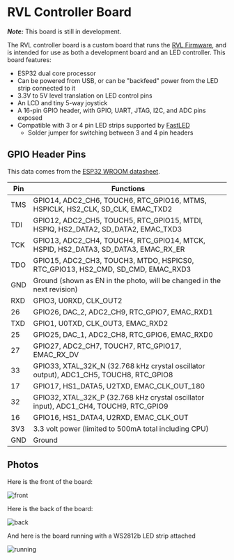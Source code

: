 # RVL Controller Board

_**Note:**_ This board is still in development.

The RVL controller board is a custom board that runs the [RVL Firmware](https://github.com/rvl-system/rvl-firmware), and is intended for use as both a development board and an LED controller. This board features:

- ESP32 dual core processor
- Can be powered from USB, or can be "backfeed" power from the LED strip connected to it
- 3.3V to 5V level translation on LED control pins
- An LCD and tiny 5-way joystick 
- A 16-pin GPIO header, with GPIO, UART, JTAG, I2C, and ADC pins exposed
- Compatible with 3 or 4 pin LED strips supported by [FastLED](http://fastled.io/)
  - Solder jumper for switching between 3 and 4 pin headers
  
## GPIO Header Pins

This data comes from the [ESP32 WROOM datasheet](https://www.espressif.com/sites/default/files/documentation/esp32-wroom-32_datasheet_en.pdf).

|Pin|Functions|
|--|--|
| TMS | GPIO14, ADC2_CH6, TOUCH6, RTC_GPIO16, MTMS, HSPICLK, HS2_CLK, SD_CLK, EMAC_TXD2 |
| TDI | GPIO12, ADC2_CH5, TOUCH5, RTC_GPIO15, MTDI, HSPIQ, HS2_DATA2, SD_DATA2, EMAC_TXD3 |
| TCK | GPIO13, ADC2_CH4, TOUCH4, RTC_GPIO14, MTCK, HSPID, HS2_DATA3, SD_DATA3, EMAC_RX_ER |
| TDO | GPIO15, ADC2_CH3, TOUCH3, MTDO, HSPICS0, RTC_GPIO13, HS2_CMD, SD_CMD, EMAC_RXD3 |
| GND | Ground (shown as EN in the photo, will be changed in the next revision) |
| RXD | GPIO3, U0RXD, CLK_OUT2 |
| 26  | GPIO26, DAC_2, ADC2_CH9, RTC_GPIO7, EMAC_RXD1 |
| TXD | GPIO1, U0TXD, CLK_OUT3, EMAC_RXD2 |
| 25  | GPIO25, DAC_1, ADC2_CH8, RTC_GPIO6, EMAC_RXD0 |
| 27  | GPIO27, ADC2_CH7, TOUCH7, RTC_GPIO17, EMAC_RX_DV |
| 33  | GPIO33, XTAL_32K_N (32.768 kHz crystal oscillator output), ADC1_CH5, TOUCH8, RTC_GPIO8 |
| 17  | GPIO17, HS1_DATA5, U2TXD, EMAC_CLK_OUT_180 |
| 32  | GPIO32, XTAL_32K_P (32.768 kHz crystal oscillator input), ADC1_CH4, TOUCH9, RTC_GPIO9 |
| 16  | GPIO16, HS1_DATA4, U2RXD, EMAC_CLK_OUT |
| 3V3 | 3.3 volt power (limited to 500mA total including CPU) |
| GND | Ground  |

## Photos

Here is the front of the board:

![front](https://user-images.githubusercontent.com/1141386/74892894-c1f00880-533f-11ea-85b2-5406611d7ab5.jpg)

Here is the back of the board:

![back](https://user-images.githubusercontent.com/1141386/74892908-ce746100-533f-11ea-830a-bf999217769f.jpg)

And here is the board running with a WS2812b LED strip attached

![running](https://user-images.githubusercontent.com/1141386/74892911-d0d6bb00-533f-11ea-85fa-5b57b07bd262.jpg)
